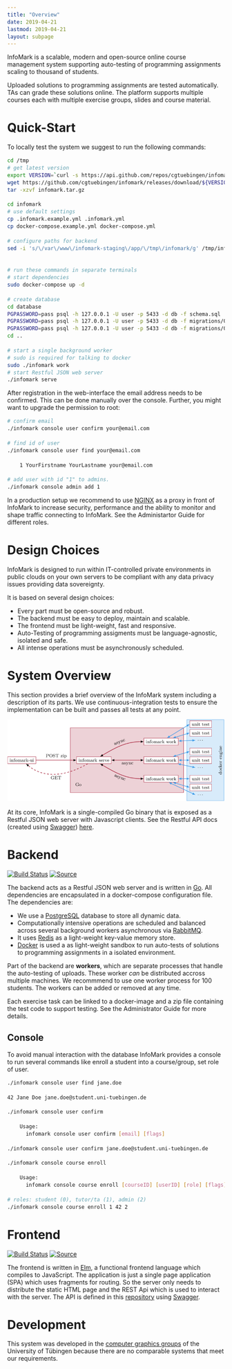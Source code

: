 ```yaml
---
title: "Overview"
date: 2019-04-21
lastmod: 2019-04-21
layout: subpage
---
```



InfoMark is a scalable, modern and open-source online
course management system supporting auto-testing of programming assignments scaling to thousand of students.

Uploaded solutions to programming assignments are tested automatically. TAs can grade these solutions online. The platform supports multiple courses each with multiple exercise groups, slides and course material.

# Quick-Start

To locally test the system we suggest to run the following commands:

```bash
cd /tmp
# get latest version
export VERSION=`curl -s https://api.github.com/repos/cgtuebingen/infomark/releases/latest | grep -oP '"tag_name": "\K(.*)(?=")'`
wget https://github.com/cgtuebingen/infomark/releases/download/${VERSION}/infomark.tar.gz
tar -xzvf infomark.tar.gz

cd infomark
# use default settings
cp .infomark.example.yml .infomark.yml
cp docker-compose.example.yml docker-compose.yml

# configure paths for backend
sed -i 's/\/var\/www\/infomark-staging\/app/\/tmp\/infomark/g' /tmp/infomark/.infomark.yml


# run these commands in separate terminals
# start dependencies
sudo docker-compose up -d

# create database
cd database
PGPASSWORD=pass psql -h 127.0.0.1 -U user -p 5433 -d db -f schema.sql
PGPASSWORD=pass psql -h 127.0.0.1 -U user -p 5433 -d db -f migrations/0.0.1alpha14.sql
PGPASSWORD=pass psql -h 127.0.0.1 -U user -p 5433 -d db -f migrations/0.0.1alpha21.sql
cd ..

# start a single background worker
# sudo is required for talking to docker
sudo ./infomark work
# start Restful JSON web server
./infomark serve
```

After registration in the web-interface the email address needs to be confirmed. This can be done manually over the console. Further, you might want to upgrade the permission to root:

```bash
# confirm email
./infomark console user confirm your@email.com

# find id of user
./infomark console user find your@email.com

    1 YourFirstname YourLastname your@email.com

# add user with id "1" to admins.
./infomark console admin add 1
```

In a production setup we recommend to use [NGINX](https://www.nginx.org/) as a proxy in front of InfoMark to increase security, performance and the ability to monitor and shape traffic connecting to InfoMark. See the Administartor Guide for different roles.

# Design Choices

InfoMark is designed to run within IT-controlled private environments in public clouds
on your own servers to be compliant with any data privacy issues providing data sovereignty.

It is based on several design choices:

- Every part must be open-source and robust.
- The backend must be easy to deploy, maintain and scalable.
- The frontend must be light-weight, fast and responsive.
- Auto-Testing of programming assigments must be language-agnostic, isolated and safe.
- All intense operations must be asynchronously scheduled.


# System Overview

This section provides a brief overview of the InfoMark system including a description of its parts.
We use continuous-integration tests to ensure the implementation can be built and passes all tests at any point.

<div class="center"><img src="/images/illustrations/overview.png" /></div>

At its core, InfoMark is a single-compiled Go binary that is exposed as a Restful JSON web server with Javascript clients. See the Restful API docs (created using [Swagger](https://swagger.io/)) [here](https://infomark.org/swagger/).

# Backend
[![Build Status](https://ci.patwie.com/api/badges/cgtuebingen/infomark-backend/status.svg)](https://ci.patwie.com/cgtuebingen/infomark-backend)
[![Source](https://img.shields.io/badge/source-download-blue.svg)](https://github.com/cgtuebingen/infomark-backend)

The backend acts as a Restful JSON web server and is written in [Go](https://golang.org/). All dependencies are encapsulated in a docker-compose configuration file. The dependencies are:

- We use a [PostgreSQL](https://www.postgresql.org/) database to store all dynamic data.
- Computationally intensive operations are scheduled and balanced across several background workers asynchronous via [RabbitMQ](https://www.rabbitmq.com/).
- It uses [Redis](https://redis.io/) as a light-weight key-value memory store.
- [Docker](https://www.docker.com/) is used a as light-weight sandbox to run auto-tests of  solutions to programming assignments in a isolated environment.

Part of the backend are **workers**, which are separate processes that handle the auto-testing of uploads. These worker *can* be distributed accross multiple machines. We recommmend to use one worker process for 100 students. The workers can be added or removed at any time.

Each exercise task can be linked to a docker-image and a zip file containing the test code to support testing. See the Administrator Guide for more details.

## Console

To avoid manual interaction with the database InfoMark provides a console to run several commands like enroll a student into a course/group, set role of user.

```bash
./infomark console user find jane.doe

42 Jane Doe jane.doe@student.uni-tuebingen.de

./infomark console user confirm

    Usage:
      infomark console user confirm [email] [flags]

./infomark console user confirm jane.doe@student.uni-tuebingen.de

./infomark console course enroll

    Usage:
      infomark console course enroll [courseID] [userID] [role] [flags]

# roles: student (0), tutor/ta (1), admin (2)
./infomark console course enroll 1 42 2

```

# Frontend
[![Build Status](https://ci.patwie.com/api/badges/cgtuebingen/infomark-ui/status.svg)](https://ci.patwie.com/cgtuebingen/infomark-ui)
[![Source](https://img.shields.io/badge/source-download-blue.svg)](https://github.com/cgtuebingen/infomark-ui)

The frontend is written in [Elm](https://elm-lang.org/), a functional frontend language which compiles to JavaScript. The application is just a single page application (SPA) which uses fragments for
routing. So the server only needs to distribute the static HTML page and the REST Api which is used to
interact with the server. The API is defined in this [repository](https://github.com/cgtuebingen/infomark-swagger)
using [Swagger](https://swagger.io/).


# Development

This system was developed in the [computer graphics groups](https://uni-tuebingen.de/en/faculties/faculty-of-science/departments/computer-science/lehrstuehle/computergrafik/computer-graphics/) of the University of Tübingen because there are no comparable systems that meet our requirements.